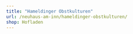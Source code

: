 ```yaml
---
title: "Hameldinger Obstkulturen"
url: /neuhaus-am-inn/hameldinger-obstkulturen/
shop: Hofladen
---
```

